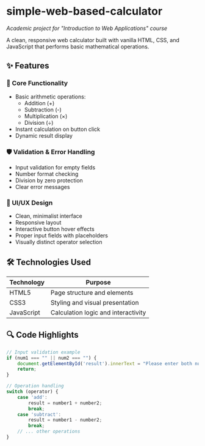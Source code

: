 # simple-web-based-calculator
*Academic project for "Introduction to Web Applications" course*


A clean, responsive web calculator built with vanilla HTML, CSS, and JavaScript that performs basic mathematical operations.

## ✨ Features

### 🧮 Core Functionality
- Basic arithmetic operations: 
  - Addition (+)
  - Subtraction (-)
  - Multiplication (×)
  - Division (÷)
- Instant calculation on button click
- Dynamic result display

### 🛡️ Validation & Error Handling
- Input validation for empty fields
- Number format checking
- Division by zero protection
- Clear error messages

### 🎨 UI/UX Design
- Clean, minimalist interface
- Responsive layout
- Interactive button hover effects
- Proper input fields with placeholders
- Visually distinct operator selection

## 🛠️ Technologies Used

| Technology | Purpose |
|------------|---------|
| HTML5 | Page structure and elements |
| CSS3 | Styling and visual presentation |
| JavaScript | Calculation logic and interactivity |

## 🔍 Code Highlights

```javascript
// Input validation example
if (num1 === "" || num2 === "") {
    document.getElementById('result').innerText = "Please enter both numbers!";
    return;
}

// Operation handling
switch (operator) {
    case 'add':
        result = number1 + number2;
        break;
    case 'subtract':
        result = number1 - number2;
        break;
    // ... other operations
}
